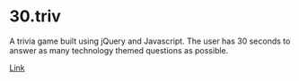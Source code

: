 # 30.triv
A trivia game built using jQuery and Javascript. The user has 30 seconds to answer as many technology themed questions as possible.

[Link](https://catkinson19.github.io/30triv/)
